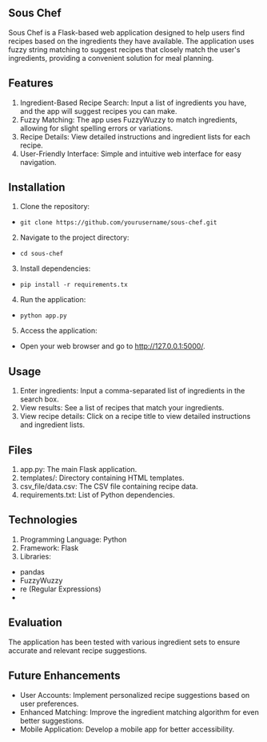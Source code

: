 ## Sous Chef
Sous Chef is a Flask-based web application designed to help users find recipes based on the ingredients they have available. The application uses fuzzy string matching to suggest recipes that closely match the user's ingredients, providing a convenient solution for meal planning.

## Features
1. Ingredient-Based Recipe Search: Input a list of ingredients you have, and the app will suggest recipes you can make.
2. Fuzzy Matching: The app uses FuzzyWuzzy to match ingredients, allowing for slight spelling errors or variations.
3. Recipe Details: View detailed instructions and ingredient lists for each recipe.
4. User-Friendly Interface: Simple and intuitive web interface for easy navigation.

## Installation
1. Clone the repository:
- ``` git clone https://github.com/yourusername/sous-chef.git ```
2. Navigate to the project directory:
- ```cd sous-chef```
3. Install dependencies:
- ```pip install -r requirements.tx```
4. Run the application:
- ```python app.py```
5. Access the application:
- Open your web browser and go to http://127.0.0.1:5000/.

## Usage
1. Enter ingredients: Input a comma-separated list of ingredients in the search box.
2. View results: See a list of recipes that match your ingredients.
3. View recipe details: Click on a recipe title to view detailed instructions and ingredient lists.

## Files
1. app.py: The main Flask application.
2. templates/: Directory containing HTML templates.
3. csv_file/data.csv: The CSV file containing recipe data.
4. requirements.txt: List of Python dependencies.

## Technologies
1. Programming Language: Python
2. Framework: Flask
3. Libraries:
 - pandas
 - FuzzyWuzzy
 - re (Regular Expressions)
 - 
## Evaluation
The application has been tested with various ingredient sets to ensure accurate and relevant recipe suggestions.

## Future Enhancements
- User Accounts: Implement personalized recipe suggestions based on user preferences.
- Enhanced Matching: Improve the ingredient matching algorithm for even better suggestions.
- Mobile Application: Develop a mobile app for better accessibility.
